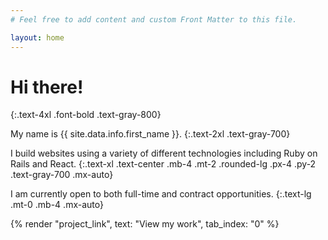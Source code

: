 ```yaml
---
# Feel free to add content and custom Front Matter to this file.

layout: home
---
```


# Hi there!
{:.text-4xl .font-bold .text-gray-800}

My name is {{ site.data.info.first_name }}.
{:.text-2xl .text-gray-700}

I build websites using a variety of different technologies including Ruby on Rails and React.
{:.text-xl .text-center .mb-4 .mt-2 .rounded-lg .px-4 .py-2 .text-gray-700 .mx-auto}

I am currently open to both full-time and contract opportunities.
{:.text-lg .mt-0 .mb-4 .mx-auto}

<p class="px-0 pt-4 pb-12 mx-auto my-2 text-center">
  {% render "project_link", text: "View my work", tab_index: "0" %}
</p>

